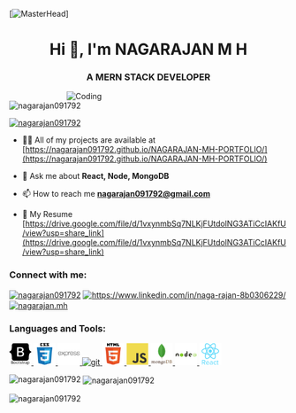 [![MasterHead](https://1.bp.blogspot.com/-7A4WynwLsM...)]
<h1 align="center">Hi 👋, I'm NAGARAJAN M H</h1>
<h3 align="center">A MERN STACK DEVELOPER</h3>
<img align="right" alt="Coding" width="400" src="https://media1.giphy.com/media/qgQUggAC3Pfv687qPC/giphy.gif">

<p align="left"> <img src="https://komarev.com/ghpvc/?username=nagarajan091792&label=Profile%20views&color=0e75b6&style=flat" alt="nagarajan091792" /> </p>

<p align="left"> <a href="https://twitter.com/nagarajan091792" target="blank"><img src="https://img.shields.io/twitter/follow/nagarajan091792?logo=twitter&style=for-the-badge" alt="nagarajan091792" /></a> </p>

- 👨‍💻 All of my projects are available at [https://nagarajan091792.github.io/NAGARAJAN-MH-PORTFOLIO/](https://nagarajan091792.github.io/NAGARAJAN-MH-PORTFOLIO/)

- 💬 Ask me about **React, Node, MongoDB**

- 📫 How to reach me **nagarajan091792@gmail.com**

- 📄 My Resume [https://drive.google.com/file/d/1vxynmbSq7NLKjFUtdolNG3ATiCcIAKfU/view?usp=share_link](https://drive.google.com/file/d/1vxynmbSq7NLKjFUtdolNG3ATiCcIAKfU/view?usp=share_link)

<h3 align="left">Connect with me:</h3>
<p align="left">
<a href="https://twitter.com/nagarajan091792" target="blank"><img align="center" src="https://raw.githubusercontent.com/rahuldkjain/github-profile-readme-generator/master/src/images/icons/Social/twitter.svg" alt="nagarajan091792" height="30" width="40" /></a>
<a href="https://linkedin.com/in/https://www.linkedin.com/in/naga-rajan-8b0306229/" target="blank"><img align="center" src="https://raw.githubusercontent.com/rahuldkjain/github-profile-readme-generator/master/src/images/icons/Social/linked-in-alt.svg" alt="https://www.linkedin.com/in/naga-rajan-8b0306229/" height="30" width="40" /></a>
<a href="https://instagram.com/nagarajan.mh" target="blank"><img align="center" src="https://raw.githubusercontent.com/rahuldkjain/github-profile-readme-generator/master/src/images/icons/Social/instagram.svg" alt="nagarajan.mh" height="30" width="40" /></a>
</p>

<h3 align="left">Languages and Tools:</h3>
<p align="left"> <a href="https://getbootstrap.com" target="_blank" rel="noreferrer"> <img src="https://raw.githubusercontent.com/devicons/devicon/master/icons/bootstrap/bootstrap-plain-wordmark.svg" alt="bootstrap" width="40" height="40"/> </a> <a href="https://www.w3schools.com/css/" target="_blank" rel="noreferrer"> <img src="https://raw.githubusercontent.com/devicons/devicon/master/icons/css3/css3-original-wordmark.svg" alt="css3" width="40" height="40"/> </a> <a href="https://expressjs.com" target="_blank" rel="noreferrer"> <img src="https://raw.githubusercontent.com/devicons/devicon/master/icons/express/express-original-wordmark.svg" alt="express" width="40" height="40"/> </a> <a href="https://git-scm.com/" target="_blank" rel="noreferrer"> <img src="https://www.vectorlogo.zone/logos/git-scm/git-scm-icon.svg" alt="git" width="40" height="40"/> </a> <a href="https://www.w3.org/html/" target="_blank" rel="noreferrer"> <img src="https://raw.githubusercontent.com/devicons/devicon/master/icons/html5/html5-original-wordmark.svg" alt="html5" width="40" height="40"/> </a> <a href="https://developer.mozilla.org/en-US/docs/Web/JavaScript" target="_blank" rel="noreferrer"> <img src="https://raw.githubusercontent.com/devicons/devicon/master/icons/javascript/javascript-original.svg" alt="javascript" width="40" height="40"/> </a> <a href="https://www.mongodb.com/" target="_blank" rel="noreferrer"> <img src="https://raw.githubusercontent.com/devicons/devicon/master/icons/mongodb/mongodb-original-wordmark.svg" alt="mongodb" width="40" height="40"/> </a> <a href="https://nodejs.org" target="_blank" rel="noreferrer"> <img src="https://raw.githubusercontent.com/devicons/devicon/master/icons/nodejs/nodejs-original-wordmark.svg" alt="nodejs" width="40" height="40"/> </a> <a href="https://reactjs.org/" target="_blank" rel="noreferrer"> <img src="https://raw.githubusercontent.com/devicons/devicon/master/icons/react/react-original-wordmark.svg" alt="react" width="40" height="40"/> </a> </p>

<p><img align="left" src="https://github-readme-stats.vercel.app/api/top-langs?username=nagarajan091792&show_icons=true&locale=en&layout=compact" alt="nagarajan091792" /></p>

<p>&nbsp;<img align="center" src="https://github-readme-stats.vercel.app/api?username=nagarajan091792&show_icons=true&locale=en" alt="nagarajan091792" /></p>

<p><img align="center" src="https://github-readme-streak-stats.herokuapp.com/?user=nagarajan091792&" alt="nagarajan091792" /></p>
